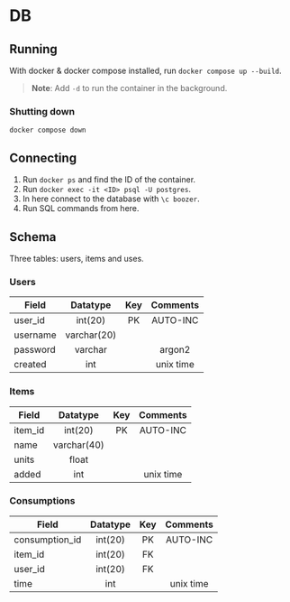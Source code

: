 # DB

## Running
With docker & docker compose installed, run `docker compose up --build`.
> **Note**: Add `-d` to run the container in the background.

### Shutting down
`docker compose down`

## Connecting
1. Run `docker ps` and find the ID of the container.
2. Run `docker exec -it <ID> psql -U postgres`.
3. In here connect to the database with `\c boozer`.
4. Run SQL commands from here.

## Schema
Three tables: users, items and uses.

### Users
| Field         | Datatype      | Key | Comments  |
| ------------- |:-------------:|:---:|:---------:|
| user\_id      | int(20)       | PK  | AUTO-INC  |
| username      | varchar(20)   |     |           |
| password      | varchar       |     | argon2    |
| created       | int           |     | unix time |

### Items
| Field         | Datatype      | Key | Comments  |
| ------------- |:-------------:|:---:|:---------:|
| item\_id      | int(20)       | PK  | AUTO-INC  |
| name          | varchar(40)   |     |           |
| units         | float         |     |           |
| added         | int           |     | unix time |

### Consumptions
| Field         | Datatype      | Key | Comments  |
| ------------- |:-------------:|:---:|:---------:|
| consumption\_id       | int(20)       | PK  | AUTO-INC  |
| item\_id      | int(20)       | FK  |           |
| user\_id      | int(20)       | FK  |           |
| time          | int           |     | unix time |
